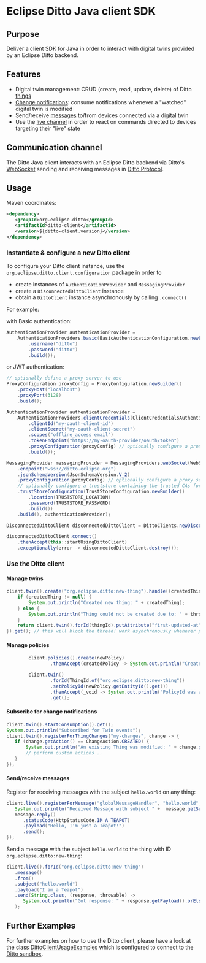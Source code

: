 # Eclipse Ditto Java client SDK

## Purpose

Deliver a client SDK for Java in order to interact with digital twins provided by an Eclipse Ditto backend.

## Features

* Digital twin management: CRUD (create, read, update, delete) of Ditto [things](https://www.eclipse.org/ditto/basic-thing.html)
* [Change notifications](https://www.eclipse.org/ditto/basic-changenotifications.html): 
  consume notifications whenever a "watched" digital twin is modified 
* Send/receive [messages](https://www.eclipse.org/ditto/basic-messages.html) to/from devices connected via a digital twin
* Use the [live channel](https://www.eclipse.org/ditto/protocol-twinlive.html#live) in order to react on commands directed
  to devices targeting their "live" state

## Communication channel

The Ditto Java client interacts with an Eclipse Ditto backend via Ditto's 
[WebSocket](https://www.eclipse.org/ditto/httpapi-protocol-bindings-websocket.html) sending and receiving messages
in [Ditto Protocol](https://www.eclipse.org/ditto/protocol-overview.html).

## Usage

Maven coordinates:

```xml
<dependency>
   <groupId>org.eclipse.ditto</groupId>
   <artifactId>ditto-client</artifactId>
   <version>${ditto-client.version}</version>
</dependency>
```

### Instantiate & configure a new Ditto client

To configure your Ditto client instance, use the `org.eclipse.ditto.client.configuration` package in order to 
* create instances of `AuthenticationProvider` and `MessagingProvider`
* create a `DisconnectedDittoClient` instance
* obtain a `DittoClient` instance asynchronously by calling `.connect()`

For example:

with Basic authentication:

```java
AuthenticationProvider authenticationProvider =
    AuthenticationProviders.basic(BasicAuthenticationConfiguration.newBuilder()
        .username("ditto")
        .password("ditto")
        .build());
```

or JWT authentication:

```java
// optionally define a proxy server to use
ProxyConfiguration proxyConfig = ProxyConfiguration.newBuilder()
    .proxyHost("localhost")
    .proxyPort(3128)
    .build();

AuthenticationProvider authenticationProvider =
    AuthenticationProviders.clientCredentials(ClientCredentialsAuthenticationConfiguration.newBuilder()
        .clientId("my-oauth-client-id")
        .clientSecret("my-oauth-client-secret")
        .scopes("offline_access email")
        .tokenEndpoint("https://my-oauth-provider/oauth/token")
        .proxyConfiguration(proxyConfig) // optionally configure a proxy server
        .build());
```

```java
MessagingProvider messagingProvider = MessagingProviders.webSocket(WebSocketMessagingConfiguration.newBuilder()
    .endpoint("wss://ditto.eclipse.org")
    .jsonSchemaVersion(JsonSchemaVersion.V_2)
    .proxyConfiguration(proxyConfig) // optionally configure a proxy server
    // optionally configure a truststore containing the trusted CAs for SSL connection establishment
    .trustStoreConfiguration(TrustStoreConfiguration.newBuilder()
        .location(TRUSTSTORE_LOCATION)
        .password(TRUSTSTORE_PASSWORD)
        .build())
    .build(), authenticationProvider);

DisconnectedDittoClient disconnectedDittoClient = DittoClients.newDisconnectedInstance(messagingProvider);

disconnectedDittoClient.connect()
    .thenAccept(this::startUsingDittoClient)
    .exceptionally(error -> disconnectedDittoClient.destroy());
```

### Use the Ditto client

#### Manage twins

```java
client.twin().create("org.eclipse.ditto:new-thing").handle((createdThing, throwable) -> {
    if (createdThing != null) {
        System.out.println("Created new thing: " + createdThing);
    } else {
        System.out.println("Thing could not be created due to: " + throwable.getMessage());
    }
    return client.twin().forId(thingId).putAttribute("first-updated-at", OffsetDateTime.now().toString());
}).get(); // this will block the thread! work asynchronously whenever possible!
```

#### Manage policies

```java
        client.policies().create(newPolicy)
                .thenAccept(createdPolicy -> System.out.println("Created new Policy: " + createdPolicy)).get();

        client.twin()
                .forId(ThingId.of("org.eclipse.ditto:new-thing"))
                .setPolicyId(newPolicy.getEntityId().get())
                .thenAccept(_void -> System.out.println("PolicyId was adapted"))
                .get();
```

#### Subscribe for change notifications

```java
client.twin().startConsumption().get();
System.out.println("Subscribed for Twin events");
client.twin().registerForThingChanges("my-changes", change -> {
   if (change.getAction() == ChangeAction.CREATED) {
       System.out.println("An existing Thing was modified: " + change.getThing());
       // perform custom actions ..
   }
});
```

#### Send/receive messages

Register for receiving messages with the subject `hello.world` on any thing:

```java
client.live().registerForMessage("globalMessageHandler", "hello.world", message -> {
   System.out.println("Received Message with subject " +  message.getSubject());
   message.reply()
      .statusCode(HttpStatusCode.IM_A_TEAPOT)
      .payload("Hello, I'm just a Teapot!")
      .send();
});
```

Send a message with the subject `hello.world` to the thing with ID `org.eclipse.ditto:new-thing`:

```java
client.live().forId("org.eclipse.ditto:new-thing")
   .message()
   .from()
   .subject("hello.world")
   .payload("I am a Teapot")
   .send(String.class, (response, throwable) ->
      System.out.println("Got response: " + response.getPayload().orElse(null))
   );
```

## Further Examples

For further examples on how to use the Ditto client, please have a look at the class 
[DittoClientUsageExamples](src/test/java/org/eclipse/ditto/client/DittoClientUsageExamples.java) which is
configured to connect to the [Ditto sandbox](https://ditto.eclipse.org).
